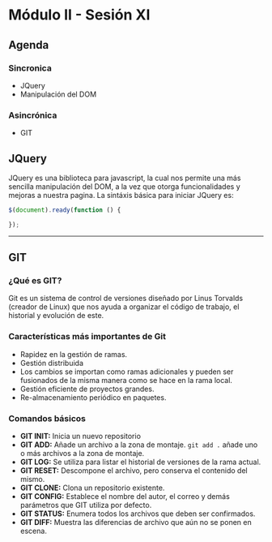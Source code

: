 # Módulo II - Sesión XI

## Agenda

### Sincronica

- JQuery
- Manipulación del DOM

### Asincrónica

- GIT

## JQuery

JQuery es una biblioteca para javascript, la cual nos permite una más sencilla manipulación del DOM, a la vez que otorga funcionalidades y mejoras a nuestra pagina.
La sintáxis básica para iniciar JQuery es:

```Javascript
$(document).ready(function () {

});
```

---

## GIT

### ¿Qué es GIT?

Git es un sistema de control de versiones diseñado por Linus Torvalds (creador de Linux) que nos ayuda a organizar el código de trabajo, el historial y evolución de este.

### Características más importantes de Git

- Rapidez en la gestión de ramas.
- Gestión distribuida
- Los cambios se importan como ramas adicionales y pueden ser fusionados de la misma manera como se hace en la rama local.
- Gestión eficiente de proyectos grandes.
- Re-almacenamiento periódico en paquetes.

### Comandos básicos

- **GIT INIT:** Inicia un nuevo repositorio
- **GIT ADD:** Añade un archivo a la zona de montaje. `git add .` añade uno o más archivos a la zona de montaje.
- **GIT LOG:** Se utiliza para listar el historial de versiones de la rama actual.
- **GIT RESET:** Descompone el archivo, pero conserva el contenido del mismo.
- **GIT CLONE:** Clona un repositorio existente.
- **GIT CONFIG:** Establece el nombre del autor, el correo y demás parámetros que GIT utiliza por defecto.
- **GIT STATUS:** Enumera todos los archivos que deben ser confirmados.
- **GIT DIFF:** Muestra las diferencias de archivo que aún no se ponen en escena.
